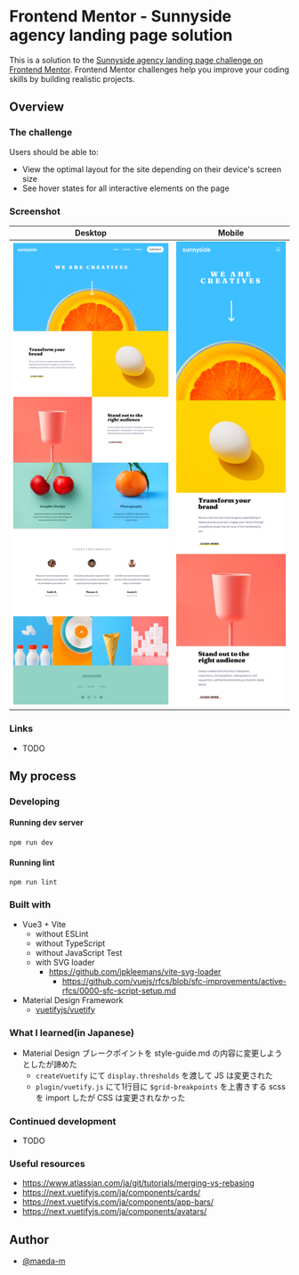 # Frontend Mentor - Sunnyside agency landing page solution

This is a solution to the [Sunnyside agency landing page challenge on Frontend Mentor](https://www.frontendmentor.io/challenges/sunnyside-agency-landing-page-7yVs3B6ef). Frontend Mentor challenges help you improve your coding skills by building realistic projects.

## Overview

### The challenge

Users should be able to:

- View the optimal layout for the site depending on their device's screen size
- See hover states for all interactive elements on the page

### Screenshot

| Desktop | Mobile |
| :-----: | :----: |
| ![Desktop](docs/assets/images/screenshot-desktop.png) | ![Mobile](docs/assets/images/screenshot-mobile.png) |

### Links

- TODO

## My process

### Developing

#### Running dev server

```
npm run dev
```

#### Running lint

```
npm run lint
```

### Built with

- Vue3 + Vite
  - without ESLint
  - without TypeScript
  - without JavaScript Test
  - with SVG loader
    - https://github.com/jpkleemans/vite-svg-loader
      - https://github.com/vuejs/rfcs/blob/sfc-improvements/active-rfcs/0000-sfc-script-setup.md
- Material Design Framework
  - [vuetifyjs/vuetify](https://github.com/vuetifyjs/vuetify)

### What I learned(in Japanese)

- Material Design ブレークポイントを style-guide.md の内容に変更しようとしたが諦めた
  - `createVuetify` にて `display.thresholds` を渡して JS は変更された
  - `plugin/vuetify.js` にて1行目に `$grid-breakpoints` を上書きする scss を import したが CSS は変更されなかった

### Continued development

- TODO

### Useful resources

- https://www.atlassian.com/ja/git/tutorials/merging-vs-rebasing
- https://next.vuetifyjs.com/ja/components/cards/
- https://next.vuetifyjs.com/ja/components/app-bars/
- https://next.vuetifyjs.com/ja/components/avatars/

## Author

- [@maeda-m](https://github.com/maeda-m)

